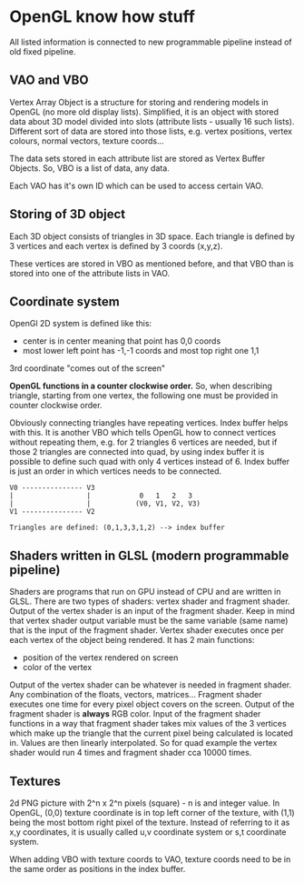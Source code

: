# OpenGL know how stuff

All listed information is connected to new programmable pipeline instead
of old fixed pipeline.

## VAO and VBO

Vertex Array Object is a structure for storing and rendering models in
OpenGL (no more old display lists). Simplified, it is an object with
stored data about 3D model divided into slots (attribute lists - usually
16 such lists). Different sort of data are stored into those lists, e.g.
vertex positions, vertex colours, normal vectors, texture coords...

The data sets stored in each attribute list are stored as Vertex Buffer
Objects. So, VBO is a list of data, any data.

Each VAO has it's own ID which can be used to access certain VAO.

## Storing of 3D object

Each 3D object consists of triangles in 3D space. Each triangle is
defined by 3 vertices and each vertex is defined by 3 coords (x,y,z).

These vertices are stored in VBO as mentioned before, and that VBO than
is stored into one of the attribute lists in VAO.

## Coordinate system

OpenGl 2D system is defined like this:
- center is in center meaning that point has 0,0 coords
- most lower left point has -1,-1 coords and most top right one 1,1

3rd coordinate "comes out of the screen"

**OpenGL functions in a counter clockwise order.** So, when describing
triangle, starting from one vertex, the following one must be provided
in counter clockwise order.

Obviously connecting triangles have repeating vertices. Index buffer
helps with this. It is another VBO which tells OpenGL how to connect
vertices without repeating them, e.g. for 2 triangles 6 vertices are
needed, but if those 2 triangles are connected into quad, by using index
buffer it is possible to define such quad with only 4 vertices instead
of 6. Index buffer is just an order in which vertices needs to be
connected.

    V0 --------------- V3
    |                  |            0   1   2   3
    |                  |           (V0, V1, V2, V3)
    V1 --------------- V2
    
    Triangles are defined: (0,1,3,3,1,2) --> index buffer

## Shaders written in GLSL (modern programmable pipeline)

Shaders are programs that run on GPU instead of CPU and are written in
GLSL. There are two types of shaders: vertex shader and fragment shader.
Output of the vertex shader is an input of the fragment shader. Keep in
mind that vertex shader output variable must be the same variable (same
name) that is the input of the fragment shader. Vertex shader executes
once per each vertex of the object being rendered. It has 2 main
functions:
- position of the vertex rendered on screen
- color of the vertex

Output of the vertex shader can be whatever is needed in fragment
shader. Any combination of the floats, vectors, matrices...
Fragment shader executes one time for every pixel object covers on the
screen. Output of the fragment shader is **always** RGB color. Input of
the fragment shader functions in a way that fragment shader takes mix
values of the 3 vertices which make up the triangle that the current
pixel being calculated is located in. Values are then linearly
interpolated. So for quad example the vertex shader would run 4 times
and fragment shader cca 10000 times.

## Textures

2d PNG picture with 2^n x 2^n pixels (square) - n is and integer value.
In OpenGL, (0,0) texture coordinate is in top left corner of the
texture, with (1,1) being the most bottom right pixel of the texture.
Instead of referring to it as x,y coordinates, it is usually called u,v
coordinate system or s,t coordinate system.

When adding VBO with texture coords to VAO, texture coords need to be in
the same order as positions in the index buffer.


